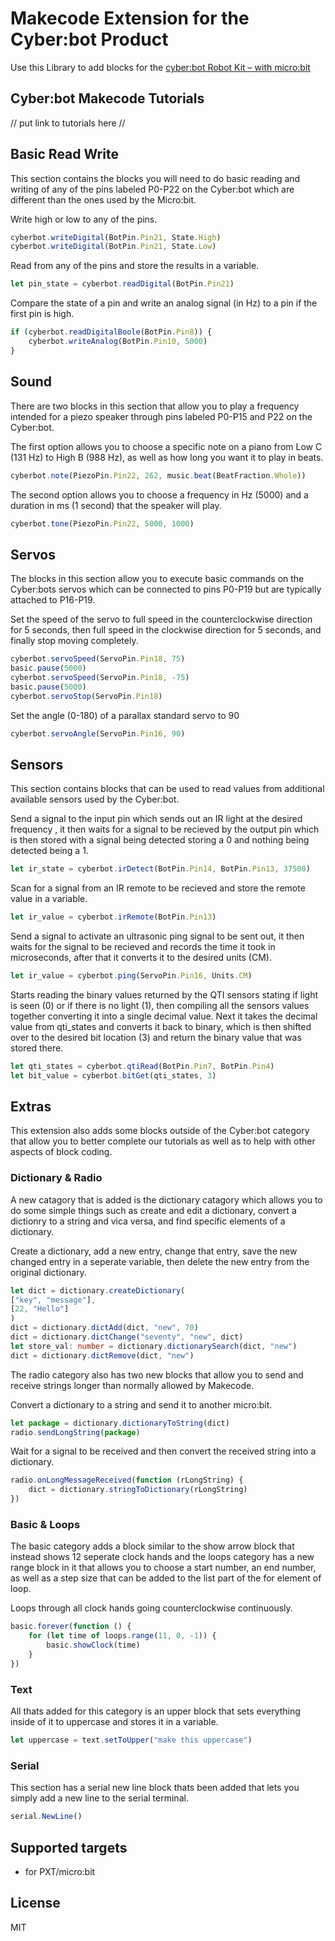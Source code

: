 # Makecode Extension for the Cyber:bot Product
Use this Library to add blocks for the [cyber:bot Robot Kit – with micro:bit](https://www.parallax.com/product/cyberbot-robot-kit-with-microbit/)

## Cyber:bot Makecode Tutorials
// put link to tutorials here //

## Basic Read Write
This section contains the blocks you will need to do basic reading and writing of any of the pins labeled P0-P22 on the Cyber:bot which are different than the ones used by the Micro:bit.

Write high or low to any of the pins.
```typescript
cyberbot.writeDigital(BotPin.Pin21, State.High)
cyberbot.writeDigital(BotPin.Pin21, State.Low)
```
Read from any of the pins and store the results in a variable.
```typescript
let pin_state = cyberbot.readDigital(BotPin.Pin21)
```
Compare the state of a pin and write an analog signal (in Hz) to a pin if the first pin is high.
```typescript
if (cyberbot.readDigitalBoole(BotPin.Pin8)) {
    cyberbot.writeAnalog(BotPin.Pin10, 5000)
}
```

## Sound
There are two blocks in this section that allow you to play a frequency intended for a piezo speaker through pins labeled P0-P15 and P22 on the Cyber:bot.

The first option allows you to choose a specific note on a piano from Low C (131 Hz) to High B (988 Hz), as well as how long you want it to play in beats.
```typescript
cyberbot.note(PiezoPin.Pin22, 262, music.beat(BeatFraction.Whole))
```
The second option allows you to choose a frequency in Hz (5000) and a duration in ms (1 second) that the speaker will play.
```typescript
cyberbot.tone(PiezoPin.Pin22, 5000, 1000)
```
## Servos
The blocks in this section allow you to execute basic commands on the Cyber:bots servos which can be connected to pins P0-P19 but are typically attached to P16-P19.

Set the speed of the servo to full speed in the counterclockwise direction for 5 seconds, then full speed in the clockwise direction for 5 seconds, and finally stop moving completely.
```typescript
cyberbot.servoSpeed(ServoPin.Pin18, 75)
basic.pause(5000)
cyberbot.servoSpeed(ServoPin.Pin18, -75)
basic.pause(5000)
cyberbot.servoStop(ServoPin.Pin18)
```
Set the angle (0-180) of a parallax standard servo to 90
```typescript
cyberbot.servoAngle(ServoPin.Pin16, 90)
```

## Sensors
This section contains blocks that can be used to read values from additional available sensors used by the Cyber:bot.

Send a signal to the input pin which sends out an IR light at the desired frequency , it then waits for a signal to be recieved by the output pin which is then stored with a signal being detected storing a 0 and nothing being detected being a 1.
```typescript
let ir_state = cyberbot.irDetect(BotPin.Pin14, BotPin.Pin13, 37500)
```
Scan for a signal from an IR remote to be recieved and store the remote value in a variable.
```typescript
let ir_value = cyberbot.irRemote(BotPin.Pin13)
```
Send a signal to activate an ultrasonic ping signal to be sent out, it then waits for the signal to be recieved and records the time it took in microseconds, after that it converts it to the desired units (CM).
```typescript
let ir_value = cyberbot.ping(ServoPin.Pin16, Units.CM)
```
Starts reading the binary values returned by the QTI sensors stating if light is seen (0) or if there is no light (1), then compiling all the sensors values together converting it into a single decimal value. Next it takes the decimal value from qti_states and converts it back to binary, which is then shifted over to the desired bit location (3) and return the binary value that was stored there.
```typescript
let qti_states = cyberbot.qtiRead(BotPin.Pin7, BotPin.Pin4)
let bit_value = cyberbot.bitGet(qti_states, 3)
```

## Extras
This extension also adds some blocks outside of the Cyber:bot category that allow you to better complete our tutorials as well as to help with other aspects of block coding.

### Dictionary & Radio
A new catagory that is added is the dictionary catagory which allows you to do some simple things such as create and edit a dictionary, convert a dictionry to a string and vica versa, and find specific elements of a dictionary.

Create a dictionary, add a new entry, change that entry, save the new changed entry in a seperate variable, then delete the new entry from the original dictionary.
```typescript
let dict = dictionary.createDictionary(
["key", "message"],
[22, "Hello"]
)
dict = dictionary.dictAdd(dict, "new", 70)
dict = dictionary.dictChange("seventy", "new", dict)
let store_val: number = dictionary.dictionarySearch(dict, "new")
dict = dictionary.dictRemove(dict, "new")
```
The radio category also has two new blocks that allow you to send and receive strings longer than normally allowed by Makecode.

Convert a dictionary to a string and send it to another micro:bit.
```typescript
let package = dictionary.dictionaryToString(dict)
radio.sendLongString(package)
```
Wait for a signal to be received and then convert the received string into a dictionary.
```typescript
radio.onLongMessageReceived(function (rLongString) {
    dict = dictionary.stringToDictionary(rLongString)
})
```

### Basic & Loops
The basic category adds a block similar to the show arrow block that instead shows 12 seperate clock hands and the loops category has a new range block in it that allows you to choose a start number, an end number, as well as a step size that can be added to the list part of the for element of loop.

Loops through all clock hands going counterclockwise continuously.
```typescript
basic.forever(function () {
    for (let time of loops.range(11, 0, -1)) {
        basic.showClock(time)
    }
})
```

### Text
All thats added for this category is an upper block that sets everything inside of it to uppercase and stores it in a variable.
```typescript
let uppercase = text.setToUpper("make this uppercase")
```

### Serial
This section has a serial new line block thats been added that lets you simply add a new line to the serial terminal.
```typescript
serial.NewLine()
```
## Supported targets
- for PXT/micro:bit

## License
MIT
